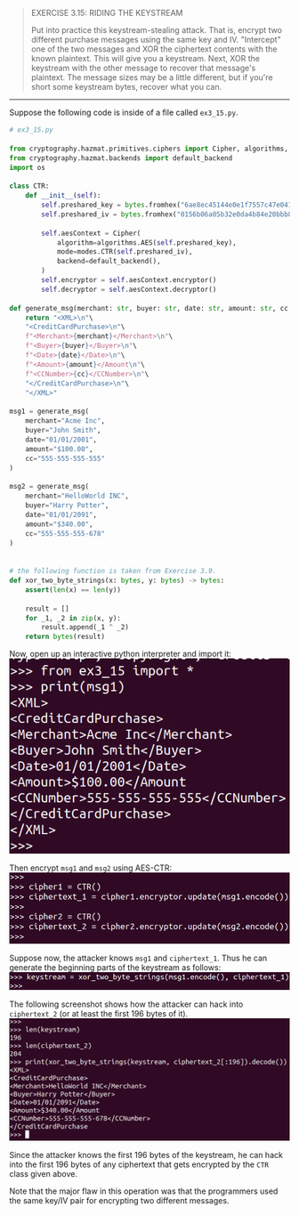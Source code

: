 > EXERCISE 3.15: RIDING THE KEYSTREAM 
> 
> Put into practice this keystream-stealing attack. That is, encrypt two different 
> purchase messages using the same key and IV. "Intercept" one of the two messages and 
> XOR the ciphertext contents with the known plaintext. This will give you a keystream. 
> Next, XOR the keystream with the other message to recover that message's plaintext. The message
> sizes may be a little different, but if you're short some keystream bytes, recover what you can. 

--------------------------------

Suppose the following code is inside of a file called `ex3_15.py`.

```python
# ex3_15.py

from cryptography.hazmat.primitives.ciphers import Cipher, algorithms, modes
from cryptography.hazmat.backends import default_backend
import os 

class CTR: 
    def __init__(self): 
        self.preshared_key = bytes.fromhex("6ae8ec45144e0e1f7557c47e0414b5e4")
        self.preshared_iv = bytes.fromhex("0156b06a05b32e0da4b84e20bbb8e2a6")

        self.aesContext = Cipher(
            algorithm=algorithms.AES(self.preshared_key),
            mode=modes.CTR(self.preshared_iv), 
            backend=default_backend(),
        )
        self.encryptor = self.aesContext.encryptor()
        self.decryptor = self.aesContext.decryptor() 

def generate_msg(merchant: str, buyer: str, date: str, amount: str, cc: str): 
    return "<XML>\n"\
    "<CreditCardPurchase>\n"\
    f"<Merchant>{merchant}</Merchant>\n"\
    f"<Buyer>{buyer}</Buyer>\n"\
    f"<Date>{date}</Date>\n"\
    f"<Amount>{amount}</Amount\n"\
    f"<CCNumber>{cc}</CCNumber>\n"\
    "</CreditCardPurchase>\n"\
    "</XML>"

msg1 = generate_msg(
    merchant="Acme Inc", 
    buyer="John Smith", 
    date="01/01/2001", 
    amount="$100.00", 
    cc="555-555-555-555"
)

msg2 = generate_msg(
    merchant="HelloWorld INC", 
    buyer="Harry Potter", 
    date="01/01/2091", 
    amount="$340.00", 
    cc="555-555-555-678"
)


# the following function is taken from Exercise 3.9. 
def xor_two_byte_strings(x: bytes, y: bytes) -> bytes: 
    assert(len(x) == len(y))
    
    result = []
    for _1, _2 in zip(x, y): 
        result.append(_1 ^ _2)
    return bytes(result)
```

Now, open up an interactive python interpreter and import it: 
<img src="ex3_15_fig1.png">

Then encrypt `msg1` and `msg2` using AES-CTR: 
<img src="ex3_15_fig2.png">

Suppose now, the attacker knows `msg1` and `ciphertext_1`. Thus 
he can generate the beginning parts of the keystream as follows: 
<img src="ex3_15_fig3.png">

The following screenshot shows how the attacker can hack into 
`ciphertext_2` (or at least the first 196 bytes of it).
<img src="ex3_15_fig4.png">

Since the attacker knows the first 196 bytes of the keystream, he can 
hack into the first 196 bytes of any ciphertext that gets encrypted by the 
`CTR` class given above.

Note that the major flaw in this operation was that the programmers used
the same key/IV pair for encrypting two different messages. 